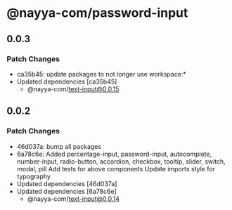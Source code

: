 # @nayya-com/password-input

## 0.0.3

### Patch Changes

- ca35b45: update packages to not longer use workspace:\*
- Updated dependencies [ca35b45]
  - @nayya-com/text-input@0.0.15

## 0.0.2

### Patch Changes

- 46d037a: bump all packages
- 6a78c6e: Added percentage-input, password-input, autocomplete, number-input, radio-button, accordion, checkbox, tooltip, slider, switch, modal, pill
  Add tests for above components
  Update imports style for typography
- Updated dependencies [46d037a]
- Updated dependencies [6a78c6e]
  - @nayya-com/text-input@0.0.14
